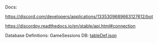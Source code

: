 Docs:

https://discord.com/developers/applications/1335309689663127612/bot  

https://discordpy.readthedocs.io/en/stable/api.html#connection


Database Definitions:
GameSessions DB:
[tableDef.json](https://github.com/user-attachments/files/18695751/tableDef.json)
